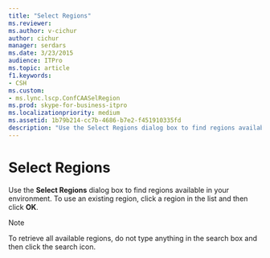```yaml
---
title: "Select Regions"
ms.reviewer: 
ms.author: v-cichur
author: cichur
manager: serdars
ms.date: 3/23/2015
audience: ITPro
ms.topic: article
f1.keywords:
- CSH
ms.custom:
- ms.lync.lscp.ConfCAASelRegion
ms.prod: skype-for-business-itpro
ms.localizationpriority: medium
ms.assetid: 1b79b214-cc7b-4686-b7e2-f451910335fd
description: "Use the Select Regions dialog box to find regions available in your environment. To use an existing region, click a region in the list and then click OK."
---
```


# Select Regions
 
Use the **Select Regions** dialog box to find regions available in your environment. To use an existing region, click a region in the list and then click **OK**.
  
> [!NOTE]
> To retrieve all available regions, do not type anything in the search box and then click the search icon. 
  

